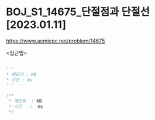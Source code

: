 # BOJ_S1_14675_단절점과 단절선 [2023.01.11]
https://www.acmicpc.net/problem/14675

<접근법>
```
```


```python
'''
* 메모리 : KB
* 시간 : ms
'''
```


```java
/**
 * 메모리  : KB
 * 시간   :  ms
 */
```
